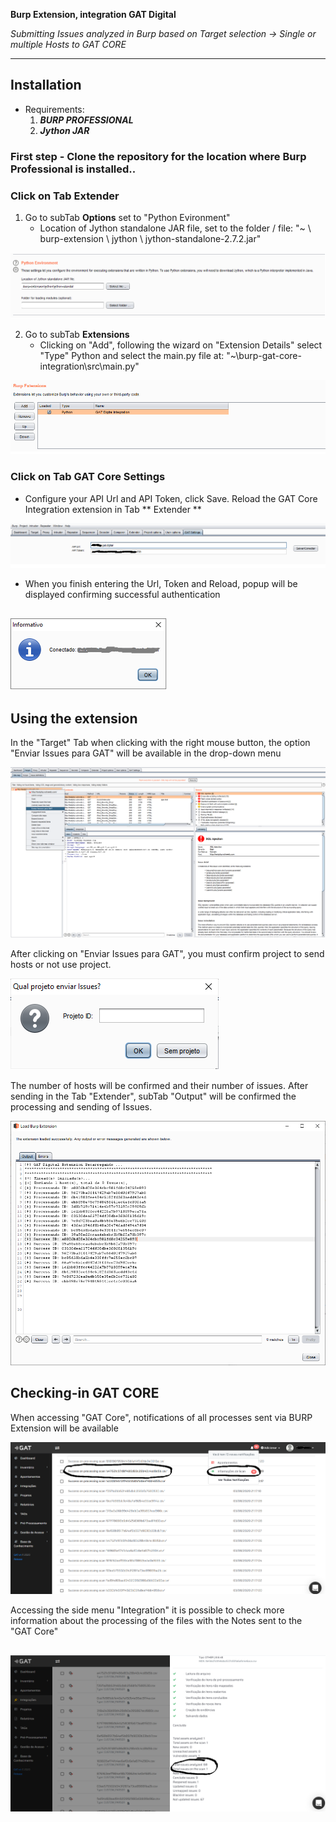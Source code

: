 **Burp Extension, integration GAT Digital**

*Submitting Issues analyzed in Burp based on Target selection -> Single or multiple Hosts to GAT CORE*

---

## Installation

* Requirements:
    1. ***BURP PROFESSIONAL***
    2. ***Jython JAR***

### First step - **Clone** the repository for the location where Burp Professional is installed..

### Click on Tab **Extender**
1. Go to subTab **Options** set to "Python Evironment"
     * Location of Jython standalone JAR file, set to the folder / file: "~ \ burp-extension \ jython \ jython-standalone-2.7.2.jar"


![Alt text](images/img-1.png?raw=true "Environment Configuration")

2. Go to subTab **Extensions**
     * Clicking on "Add", following the wizard on "Extension Details"
     select "Type" Python and select the main.py file at: "~\burp-gat-core-integration\src\main.py"

![Alt text](images/img-2.png?raw=true "Extension Configuration")

### Click on Tab **GAT Core Settings**
* Configure your API Url and API Token, click Save. Reload the GAT Core Integration extension in Tab ** Extender **

![Alt text](images/img-4.png?raw=true "API Configuration")

* When you finish entering the Url, Token and Reload, popup will be displayed confirming successful authentication

![Alt text](images/img-5.png?raw=true "API Connect")
---

## Using the extension
In the "Target" Tab when clicking with the right mouse button, the option "Enviar Issues para GAT" will be available in the drop-down menu

![Alt text](images/img-3.png?raw=true "Sending Issues GAT Core")

After clicking on "Enviar Issues para GAT", you must confirm project to send hosts or not use project.

![Alt text](images/img-7.png?raw=true "Sending")

The number of hosts will be confirmed and their number of issues. After sending in the Tab "Extender", subTab "Output" will be confirmed the processing and sending of Issues.

![Alt text](images/img-8.png?raw=true " Issues GAT Core Send")

## Checking-in GAT CORE
When accessing "GAT Core", notifications of all processes sent via BURP Extension will be available

![Alt text](images/img-9.png?raw=true "Listing Uploads")

Accessing the side menu "Integration" it is possible to check more information about the processing of the files with the Notes sent to the "GAT Core"

![Alt text](images/img-10.png?raw=true "More infos process")
---
